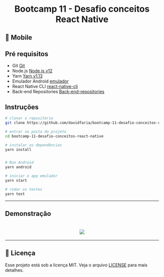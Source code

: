 <h1 align="center">
 Bootcamp 11 - Desafio conceitos React Native
</h1>

## :iphone: Mobile

## Pré requisitos

- Git [Git](https://git-scm.com)
- Node.js [Node.js v12](https://nodejs.org/)
- Yarn [Yarn v1.13](https://yarnpkg.com/)
- Emulador Android [emulador](https://developer.android.com/)
- React Native CLI [react-native-cli](https://github.com/react-native-community/cli)
- Back-end Repositories [Back-end-repositories](https://github.com/davidfaria/bootcamp-11-desafio-conceitos-nodejs)

## Instruções

```bash
# clonar o repositório
git clone https://github.com/davidfaria/bootcamp-11-desafio-conceitos-react-native

# entrar na pasta do projeto
cd bootcamp-11-desafio-conceitos-react-native

# instalar as dependências
yarn install


# Run Android
yarn android

# iniciar o app emulador
yarn start

# rodar os testes
yarn test

```

---

## Demonstração

<h1 align="center">
<img src="https://raw.githubusercontent.com/davidfaria/bootcamp-11-desafio-conceitos-react-native/master/.github/demo.gif">
</h1>

---

## :memo: Licença

Esse projeto está sob a licença MIT. Veja o arquivo [LICENSE](LICENSE) para mais detalhes.
